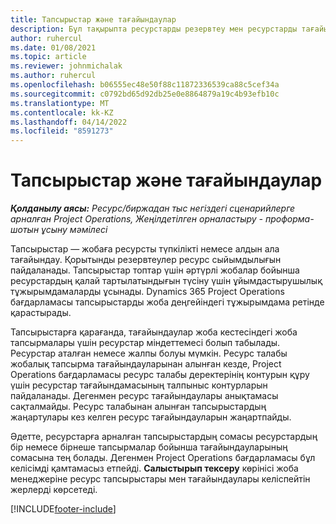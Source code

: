 ```yaml
---
title: Тапсырыстар және тағайындаулар
description: Бұл тақырыпта ресурстарды резервтеу мен ресурстарды тағайындау арасындағы айырмашылықтар туралы ақпарат берілген.
author: ruhercul
ms.date: 01/08/2021
ms.topic: article
ms.reviewer: johnmichalak
ms.author: ruhercul
ms.openlocfilehash: b06555ec48e50f88c11872336539ca88c5cef34a
ms.sourcegitcommit: c0792bd65d92db25e0e8864879a19c4b93efb10c
ms.translationtype: MT
ms.contentlocale: kk-KZ
ms.lasthandoff: 04/14/2022
ms.locfileid: "8591273"
---
```

# <a name="bookings-vs-assignments"></a>Тапсырыстар және тағайындаулар

_**Қолданылу аясы:** Ресурс/биржадан тыс негіздегі сценарийлерге арналған Project Operations, Жеңілдетілген орналастыру - проформа-шотын ұсыну мәмілесі_

Тапсырыстар — жобаға ресурсты түпкілікті немесе алдын ала тағайындау. Қорытынды резервтеулер ресурс сыйымдылығын пайдаланады. Тапсырыстар топтар үшін әртүрлі жобалар бойынша ресурстардың қалай тартылатындығын түсіну үшін ұйымдастырушылық тұжырымдамаларды ұсынады. Dynamics 365 Project Operations бағдарламасы тапсырыстарды жоба деңгейіндегі тұжырымдама ретінде қарастырады. 

Тапсырыстарға қарағанда, тағайындаулар жоба кестесіндегі жоба тапсырмалары үшін ресурстар міндеттемесі болып табылады. Ресурстар аталған немесе жалпы болуы мүмкін.  Ресурс талабы жобалық тапсырма тағайындауларынан алынған кезде, Project Operations бағдарламасы ресурс талабы деректерінің контурын құру үшін ресурстар тағайындамасының талпыныс контурларын пайдаланады. Дегенмен ресурс тағайындаулары анықтамасы сақталмайды. Ресурс талабынан алынған тапсырыстардың жаңартулары кез келген ресурс тағайындауларын жаңартпайды.

Әдетте, ресурстарға арналған тапсырыстардың сомасы ресурстардың бір немесе бірнеше тапсырмалар бойынша тағайындауларының сомасына тең болады. Дегенмен Project Operations бағдарламасы бұл келісімді қамтамасыз етпейді. **Салыстырып тексеру** көрінісі жоба менеджеріне ресурс тапсырыстары мен тағайындаулары келіспейтін жерлерді көрсетеді.




[!INCLUDE[footer-include](../includes/footer-banner.md)]
